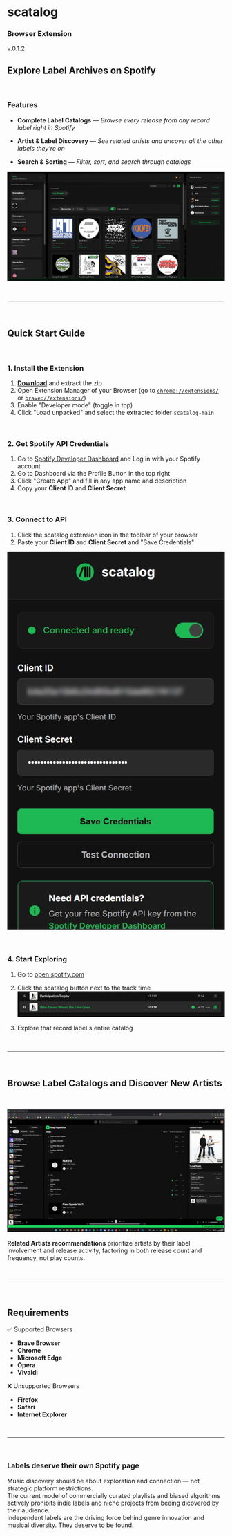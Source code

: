 # scatalog 
### **Browser Extension**
v.0.1.2

## Explore Label Archives on Spotify

<br>

###  Features

- **Complete Label Catalogs** — *Browse every release from any record label right in Spotify*

- **Artist & Label Discovery** — *See related artists and uncover all the other labels they’re on*

- **Search & Sorting** — *Filter, sort, and search through catalogs*

![Screenshot of the scatalog Interface](./content/img/main-screenshot.png)

<br>

_________________________________________________

<br>

##  Quick Start Guide

<br>

### 1. Install the Extension
1. [**Download**](https://github.com/bitm4ncer/scatalog/archive/refs/heads/main.zip) and extract the zip 
4. Open Extension Manager of your Browser (go to [`chrome://extensions/`](chrome://extensions/) or [`brave://extensions/`](brave://extensions/))
4. Enable "Developer mode" (toggle in top)
5. Click "Load unpacked" and select the extracted folder `scatalog-main`

<br>

### 2. Get Spotify API Credentials
1. Go to [Spotify Developer Dashboard](https://developer.spotify.com/dashboard) and Log in with your Spotify account
2. Go to Dashboard via the Profile Button in the top right
3. Click "Create App" and fill in any app name and description
4. Copy your **Client ID** and **Client Secret**

<br>

### 3. Connect to API
1. Click the scatalog extension icon in the toolbar of your browser
2. Paste your **Client ID** and **Client Secret** and "Save Credentials"

![Setup Screenshot.](./content/img/setup-screenshot.webp)

<br>

### 4. Start Exploring
1. Go to [open.spotify.com](https://open.spotify.com)
2. Click the scatalog button next to the track time
![Screenshot of Spotify interface showing a track titled "Who Knows Where The Time Goes" by Participation Trophy, with playback controls and track details visible.](./content/img/button-screenshot.png)


3. Explore that record label's entire catalog

<br>

_________________________________________________

<br>

## Browse Label Catalogs and Discover New Artists
<br>

![Screenshot of Spotify interface showing a track titled "Who Knows Where The Time Goes" by Participation Trophy, with playback controls and track details visible.](./content/img/demo.gif)

**Related Artists recommendations** prioritize artists by their label involvement and release activity, factoring in both release count and frequency, not play counts.

<br>

_________________________________________________

<br>

## Requirements

 ✅ Supported Browsers
- **Brave Browser** 
- **Chrome** 
- **Microsoft Edge** 
- **Opera** 
- **Vivaldi** 

❌ Unsupported Browsers
- **Firefox**
- **Safari** 
- **Internet Explorer** 

<br>

_________________________________________________

<br>

### Labels deserve their own Spotify page
Music discovery should be about exploration and connection — not strategic platform restrictions.\
The current model of commercially curated playlists and biased algorithms actively prohibits indie labels and niche projects from beeing dicovered by their audience.\
Independent labels are the driving force behind genre innovation and musical diversity. They deserve to be found. 